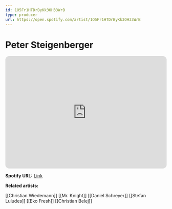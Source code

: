 ```yaml
---
id: 1O5Fr1HTDrByKk3OH33WrB
type: producer
url: https://open.spotify.com/artist/1O5Fr1HTDrByKk3OH33WrB
---
```

# Peter Steigenberger

<iframe style="border-radius:12px" src="https://open.spotify.com/embed/artist/1O5Fr1HTDrByKk3OH33WrB" width="100%" height="352" frameBorder="0" allowfullscreen="" allow="autoplay; clipboard-write; encrypted-media; fullscreen; picture-in-picture" loading="lazy"></iframe>

**Spotify URL:** [Link](https://open.spotify.com/artist/1O5Fr1HTDrByKk3OH33WrB)

**Related artists:**

[[Christian Wiedemann]]
[[Mr. Knight]]
[[Daniel Schreyer]]
[[Stefan Luludes]]
[[Eko Fresh]]
[[Christian Belej]]
